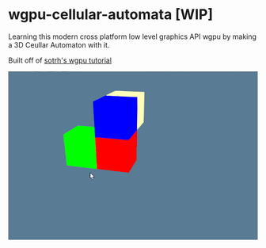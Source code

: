 # wgpu-cellular-automata [WIP]

Learning this modern cross platform low level graphics API wgpu by making a 3D Ceullar Automaton with it.

Built off of [sotrh's wgpu tutorial](https://sotrh.github.io/learn-wgpu/#why-rust)

![Cubes](media/cubes.gif)
